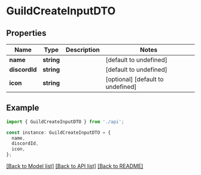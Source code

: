 # GuildCreateInputDTO

## Properties

| Name          | Type       | Description | Notes                             |
| ------------- | ---------- | ----------- | --------------------------------- |
| **name**      | **string** |             | [default to undefined]            |
| **discordId** | **string** |             | [default to undefined]            |
| **icon**      | **string** |             | [optional] [default to undefined] |

## Example

```typescript
import { GuildCreateInputDTO } from './api';

const instance: GuildCreateInputDTO = {
  name,
  discordId,
  icon,
};
```

[[Back to Model list]](../README.md#documentation-for-models) [[Back to API list]](../README.md#documentation-for-api-endpoints) [[Back to README]](../README.md)

